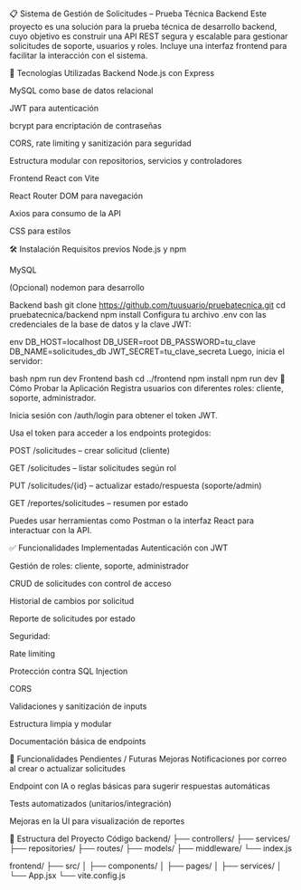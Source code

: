 📋 Sistema de Gestión de Solicitudes – Prueba Técnica Backend
Este proyecto es una solución para la prueba técnica de desarrollo backend, cuyo objetivo es construir una API REST segura y escalable para gestionar solicitudes de soporte, usuarios y roles. Incluye una interfaz frontend para facilitar la interacción con el sistema.

🚀 Tecnologías Utilizadas
Backend
Node.js con Express

MySQL como base de datos relacional

JWT para autenticación

bcrypt para encriptación de contraseñas

CORS, rate limiting y sanitización para seguridad

Estructura modular con repositorios, servicios y controladores

Frontend
React con Vite

React Router DOM para navegación

Axios para consumo de la API

CSS para estilos

🛠️ Instalación
Requisitos previos
Node.js y npm

MySQL

(Opcional) nodemon para desarrollo

Backend
bash
git clone https://github.com/tuusuario/pruebatecnica.git
cd pruebatecnica/backend
npm install
Configura tu archivo .env con las credenciales de la base de datos y la clave JWT:

env
DB_HOST=localhost
DB_USER=root
DB_PASSWORD=tu_clave
DB_NAME=solicitudes_db
JWT_SECRET=tu_clave_secreta
Luego, inicia el servidor:

bash
npm run dev
Frontend
bash
cd ../frontend
npm install
npm run dev
🧪 Cómo Probar la Aplicación
Registra usuarios con diferentes roles: cliente, soporte, administrador.

Inicia sesión con /auth/login para obtener el token JWT.

Usa el token para acceder a los endpoints protegidos:

POST /solicitudes – crear solicitud (cliente)

GET /solicitudes – listar solicitudes según rol

PUT /solicitudes/{id} – actualizar estado/respuesta (soporte/admin)

GET /reportes/solicitudes – resumen por estado

Puedes usar herramientas como Postman o la interfaz React para interactuar con la API.

✅ Funcionalidades Implementadas
Autenticación con JWT

Gestión de roles: cliente, soporte, administrador

CRUD de solicitudes con control de acceso

Historial de cambios por solicitud

Reporte de solicitudes por estado

Seguridad:

Rate limiting

Protección contra SQL Injection

CORS

Validaciones y sanitización de inputs

Estructura limpia y modular

Documentación básica de endpoints

🧩 Funcionalidades Pendientes / Futuras Mejoras
Notificaciones por correo al crear o actualizar solicitudes

Endpoint con IA o reglas básicas para sugerir respuestas automáticas

Tests automatizados (unitarios/integración)

Mejoras en la UI para visualización de reportes

📁 Estructura del Proyecto
Código
backend/
├── controllers/
├── services/
├── repositories/
├── routes/
├── models/
├── middleware/
└── index.js

frontend/
├── src/
│   ├── components/
│   ├── pages/
│   ├── services/
│   └── App.jsx
└── vite.config.js
